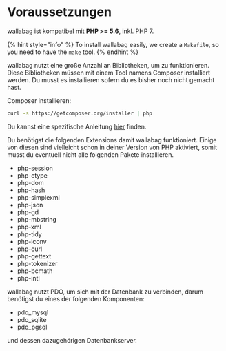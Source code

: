 # Voraussetzungen

wallabag ist kompatibel mit **PHP &gt;= 5.6**, inkl. PHP 7.

{% hint style="info" %}
To install wallabag easily, we create a `Makefile`, so you need to have the `make` tool.
{% endhint %}

wallabag nutzt eine große Anzahl an Bibliotheken, um zu funktionieren.
Diese Bibliotheken müssen mit einem Tool namens Composer installiert
werden. Du musst es installieren sofern du es bisher noch nicht gemacht
hast.

Composer installieren:

```bash
curl -s https://getcomposer.org/installer | php
```

Du kannst eine spezifische Anleitung
[hier](https://getcomposer.org/doc/00-intro.md) finden.

Du benötigst die folgenden Extensions damit wallabag funktioniert.
Einige von diesen sind vielleicht schon in deiner Version von PHP
aktiviert, somit musst du eventuell nicht alle folgenden Pakete
installieren.

-   php-session
-   php-ctype
-   php-dom
-   php-hash
-   php-simplexml
-   php-json
-   php-gd
-   php-mbstring
-   php-xml
-   php-tidy
-   php-iconv
-   php-curl
-   php-gettext
-   php-tokenizer
-   php-bcmath
-   php-intl

wallabag nutzt PDO, um sich mit der Datenbank zu verbinden, darum
benötigst du eines der folgenden Komponenten:

-   pdo_mysql
-   pdo_sqlite
-   pdo_pgsql

und dessen dazugehörigen Datenbankserver.
